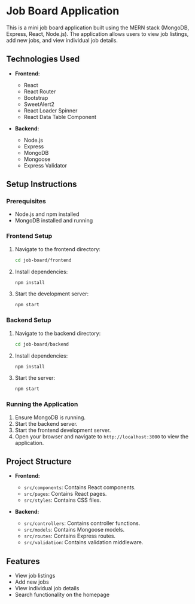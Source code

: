 # Job Board Application

This is a mini job board application built using the MERN stack (MongoDB, Express, React, Node.js). The application allows users to view job listings, add new jobs, and view individual job details.

## Technologies Used

- **Frontend:**
  - React
  - React Router
  - Bootstrap
  - SweetAlert2
  - React Loader Spinner
  - React Data Table Component

- **Backend:**
  - Node.js
  - Express
  - MongoDB
  - Mongoose
  - Express Validator

## Setup Instructions

### Prerequisites

- Node.js and npm installed
- MongoDB installed and running

### Frontend Setup

1. Navigate to the frontend directory:
   ```bash
   cd job-board/frontend
   ```

2. Install dependencies:
   ```bash
   npm install
   ```

3. Start the development server:
   ```bash
   npm start
   ```

### Backend Setup

1. Navigate to the backend directory:
   ```bash
   cd job-board/backend
   ```

2. Install dependencies:
   ```bash
   npm install
   ```

3. Start the server:
   ```bash
   npm start
   ```

### Running the Application

1. Ensure MongoDB is running.
2. Start the backend server.
3. Start the frontend development server.
4. Open your browser and navigate to `http://localhost:3000` to view the application.

## Project Structure

- **Frontend:**
  - `src/components`: Contains React components.
  - `src/pages`: Contains React pages.
  - `src/styles`: Contains CSS files.

- **Backend:**
  - `src/controllers`: Contains controller functions.
  - `src/models`: Contains Mongoose models.
  - `src/routes`: Contains Express routes.
  - `src/validation`: Contains validation middleware.

## Features

- View job listings
- Add new jobs
- View individual job details
- Search functionality on the homepage

